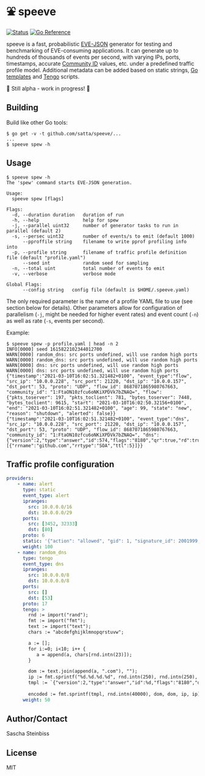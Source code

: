 # ⛲ speeve

[![Status](https://github.com/satta/speeve/actions/workflows/go.yml/badge.svg)](https://github.com/satta/speeve/actions)
[![Go Reference](https://pkg.go.dev/badge/github.com/satta/speeve.svg)](https://pkg.go.dev/github.com/satta/speeve)

speeve is a fast, probabilistic [EVE-JSON](https://suricata.readthedocs.io/en/latest/output/eve/eve-json-format.html) generator for testing and benchmarking of EVE-consuming applications. It can generate up to hundreds of thousands of events per second, with varying IPs, ports, timestamps, accurate [Community ID](https://github.com/corelight/community-id-spec) values, etc. under a predefined traffic profile model. Additional metadata can be added based on static strings, [Go templates](https://golang.org/pkg/text/template/) and [Tengo](https://github.com/d5/tengo) scripts. 

🚧 Still alpha - work in progress! 🚧

## Building

Build like other Go tools:

```
$ go get -v -t github.com/satta/speeve/...
...
$ speeve spew -h
```

## Usage

```
$ speeve spew -h
The 'spew' command starts EVE-JSON generation.

Usage:
  speeve spew [flags]

Flags:
  -d, --duration duration   duration of run
  -h, --help                help for spew
  -j, --parallel uint32     number of generator tasks to run in parallel (default 2)
  -s, --persec uint32       number of events/s to emit (default 1000)
      --pproffile string    filename to write pprof profiling info into
  -p, --profile string      filename of traffic profile definition file (default "profile.yaml")
      --seed int            random seed for sampling
  -n, --total uint          total number of events to emit
  -v, --verbose             verbose mode

Global Flags:
      --config string   config file (default is $HOME/.speeve.yaml)
```

The only required parameter is the name of a profile YAML file to use (see
section below for details). Other parameters allow for configuration of
parallelism (`-j`, might be needed for higher event rates) and event count (`-n`)
as well as rate (`-s`, events per second).

Example:
```
$ speeve spew -p profile.yaml | head -n 2
INFO[0000] seed 1615822102344012700
WARN[0000] random_dns: src ports undefined, will use random high ports 
WARN[0000] random_dns: src ports undefined, will use random high ports 
WARN[0000] dns: src ports undefined, will use random high ports 
WARN[0000] dns: src ports undefined, will use random high ports 
{"timestamp":"2021-03-10T16:02:51.321482+0100", "event_type":"flow", "src_ip": "10.0.0.228", "src_port": 21220, "dst_ip": "10.0.0.157", "dst_port": 53, "proto": "UDP", "flow_id": 8687071865980767663, "community_id": "1:FtaON10zfcu6oNKiXPDVk7bZNAQ=", "flow": {"pkts_toserver": 197, "pkts_toclient": 781, "bytes_toserver": 7448, "bytes_toclient": 9615, "start": "2021-03-10T16:02:50.32156+0100", "end": "2021-03-10T16:02:51.321482+0100", "age": 99, "state": "new", "reason": "shutdown", "alerted": false}}
{"timestamp":"2021-03-10T16:02:51.321482+0100", "event_type":"dns", "src_ip": "10.0.0.228", "src_port": 21220, "dst_ip": "10.0.0.157", "dst_port": 53, "proto": "UDP", "flow_id": 8687071865980767663, "community_id": "1:FtaON10zfcu6oNKiXPDVk7bZNAQ=", "dns": {"version":2,"type":"answer","id":574,"flags":"8180","qr":true,"rd":true,"ra":true,"rrname":"github.com","rrtype":"AAAA","rcode":"NOERROR","authorities":[{"rrname":"github.com","rrtype":"SOA","ttl":5}]}}
```

## Traffic profile configuration

```yaml
providers:
    - name: alert
      type: static
      event_type: alert
      ipranges:
        src: 10.0.0.0/16
        dst: 10.0.0.0/29
      ports:
        src: [3452, 32333]
        dst: [80]
      proto: 6
      static: '{"action": "allowed", "gid": 1, "signature_id": 2001999, "rev": 9, "signature": "ET MALWARE BTGrab.com Spyware Downloading Ads", "category": "A Network Trojan was detected", "severity": 1}'
      weight: 100
    - name: random_dns
      type: tengo
      event_type: dns
      ipranges:
        src: 10.0.0.0/8
        dst: 10.0.0.0/8
      ports:
        src: []
        dst: [53]
      proto: 17
      tengo: >
        rnd := import("rand");
        fmt := import("fmt");
        text := import("text");
        chars := "abcdefghijklmnopqrstuvw";

        a := [];
        for i:=0; i<10; i++ {
           a = append(a, chars[rnd.intn(23)]);
        }

        dom := text.join(append(a, ".com"), "");
        ip := fmt.sprintf("%d.%d.%d.%d", rnd.intn(250), rnd.intn(250), rnd.intn(250), rnd.intn(250));
        tmpl := `{"version":2,"type":"answer","id":%d,"flags":"8180","qr":true,"rd":true,"ra":true,"rrname":"%s","rrtype":"A","rcode":"NOERROR","answers":[{"rrname":"%s","rrtype":"A","ttl":299,"rdata":"%s"}],"grouped":{"A":["%s"]}}`;
  
        encoded := fmt.sprintf(tmpl, rnd.intn(40000), dom, dom, ip, ip);
      weight: 50
```

## Author/Contact

Sascha Steinbiss

## License

MIT
